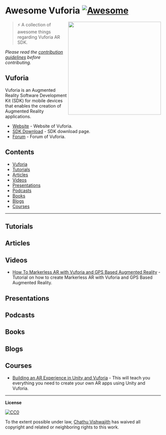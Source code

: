# Awesome Vuforia [![Awesome](https://cdn.rawgit.com/sindresorhus/awesome/d7305f38d29fed78fa85652e3a63e154dd8e8829/media/badge.svg)](https://github.com/sindresorhus/awesome)

[<img src="https://raw.githubusercontent.com/iamchathu/awesome-vuforia/master/vuforia-color.png" align="right" width="300">](https://vuforia.com/)

>⚡️ A collection of awesome things regarding Vuforia AR SDK.

*Please read the [contribution guidelines](contributing.md) before contributing.*

## Vuforia

Vuforia is an Augmented Reality Software Development Kit (SDK) for mobile devices that enables the creation of Augmented Reality applications.

- [Website](https://reactioncommerce.com/) - Website of Vuforia.
- [SDK Download](https://developer.vuforia.com/downloads/sdk) - SDK download page.
- [Forum](https://developer.vuforia.com/forum) - Forum of Vuforia.


## Contents

- [Vuforia](#vuforia)
- [Tutorials](#tutorials)
- [Articles](#articles)
- [Videos](#videos)
- [Presentations](#presentations)
- [Podcasts](#podcasts)
- [Books](#books)
- [Blogs](#blogs)
- [Courses](#courses)

---

## Tutorials

## Articles

## Videos
- [How To Markerless AR with Vuforia and GPS Based Augmented Reality](hhttps://www.youtube.com/watch?v=X6djed8e4n0) - Tutorial on how to create Markerless AR with Vuforia and GPS Based Augmented Reality.

## Presentations

## Podcasts

## Books

## Blogs

## Courses
- [Building an AR Experience in Unity and Vuforia](https://www.pluralsight.com/courses/unity-vuforia-building-ar-experience) - This will teach you everything you need to create your own AR apps using Unity and Vuforia.

 
--- 
**License**

[![CC0](http://mirrors.creativecommons.org/presskit/buttons/88x31/svg/cc-zero.svg)](https://creativecommons.org/publicdomain/zero/1.0/)

To the extent possible under law, [Chathu Vishwajith](https://chathu.me) has waived all copyright and related or neighboring rights to this work.

